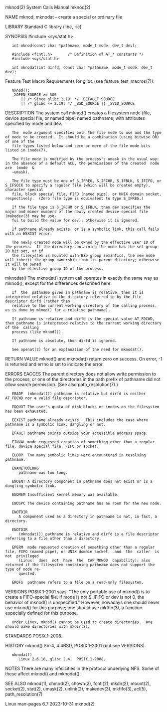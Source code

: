 mknod(2)							      System Calls Manual							      mknod(2)

NAME
       mknod, mknodat - create a special or ordinary file

LIBRARY
       Standard C library (libc, -lc)

SYNOPSIS
       #include <sys/stat.h>

       int mknod(const char *pathname, mode_t mode, dev_t dev);

       #include <fcntl.h>	    /* Definition of AT_* constants */
       #include <sys/stat.h>

       int mknodat(int dirfd, const char *pathname, mode_t mode, dev_t dev);

   Feature Test Macro Requirements for glibc (see feature_test_macros(7)):

       mknod():
	   _XOPEN_SOURCE >= 500
	       || /* Since glibc 2.19: */ _DEFAULT_SOURCE
	       || /* glibc <= 2.19: */ _BSD_SOURCE || _SVID_SOURCE

DESCRIPTION
       The system call mknod() creates a filesystem node (file, device special file, or named pipe) named pathname, with attributes specified by mode and dev.

       The  mode argument specifies both the file mode to use and the type of node to be created.  It should be a combination (using bitwise OR) of one of the
       file types listed below and zero or more of the file mode bits listed in inode(7).

       The file mode is modified by the process's umask in the usual way: in the absence of a default ACL, the permissions of the created  node	 are  (mode  &
       ~umask).

       The file type must be one of S_IFREG, S_IFCHR, S_IFBLK, S_IFIFO, or S_IFSOCK to specify a regular file (which will be created empty), character special
       file, block special file, FIFO (named pipe), or UNIX domain socket, respectively.  (Zero file type is equivalent to type S_IFREG.)

       If the file type is S_IFCHR or S_IFBLK, then dev specifies the major and minor numbers of the newly created device special file (makedev(3) may be use‐
       ful to build the value for dev); otherwise it is ignored.

       If pathname already exists, or is a symbolic link, this call fails with an EEXIST error.

       The newly created node will be owned by the effective user ID of the process.  If the directory containing the node has the set-group-ID bit set, or if
       the filesystem is mounted with BSD group semantics, the new node will inherit the group ownership from its parent directory; otherwise it will be owned
       by the effective group ID of the process.

   mknodat()
       The mknodat() system call operates in exactly the same way as mknod(), except for the differences described here.

       If  the	pathname given in pathname is relative, then it is interpreted relative to the directory referred to by the file descriptor dirfd (rather than
       relative to the current working directory of the calling process, as is done by mknod() for a relative pathname).

       If pathname is relative and dirfd is the special value AT_FDCWD, then pathname is interpreted relative to the current working directory of the  calling
       process (like mknod()).

       If pathname is absolute, then dirfd is ignored.

       See openat(2) for an explanation of the need for mknodat().

RETURN VALUE
       mknod() and mknodat() return zero on success.  On error, -1 is returned and errno is set to indicate the error.

ERRORS
       EACCES The  parent  directory  does  not	 allow write permission to the process, or one of the directories in the path prefix of pathname did not allow
	      search permission.  (See also path_resolution(7).)

       EBADF  (mknodat()) pathname is relative but dirfd is neither AT_FDCWD nor a valid file descriptor.

       EDQUOT The user's quota of disk blocks or inodes on the filesystem has been exhausted.

       EEXIST pathname already exists.	This includes the case where pathname is a symbolic link, dangling or not.

       EFAULT pathname points outside your accessible address space.

       EINVAL mode requested creation of something other than a regular file, device special file, FIFO or socket.

       ELOOP  Too many symbolic links were encountered in resolving pathname.

       ENAMETOOLONG
	      pathname was too long.

       ENOENT A directory component in pathname does not exist or is a dangling symbolic link.

       ENOMEM Insufficient kernel memory was available.

       ENOSPC The device containing pathname has no room for the new node.

       ENOTDIR
	      A component used as a directory in pathname is not, in fact, a directory.

       ENOTDIR
	      (mknodat()) pathname is relative and dirfd is a file descriptor referring to a file other than a directory.

       EPERM  mode requested creation of something other than a regular file, FIFO (named pipe), or UNIX domain socket,	 and  the  caller  is  not  privileged
	      (Linux:  does  not  have	the  CAP_MKNOD	capability); also returned if the filesystem containing pathname does not support the type of node re‐
	      quested.

       EROFS  pathname refers to a file on a read-only filesystem.

VERSIONS
       POSIX.1-2001 says: "The only portable use of mknod() is to create a FIFO-special file.  If mode is not S_IFIFO or dev is not 0, the behavior of mknod()
       is unspecified."	 However, nowadays one should never use mknod() for this purpose; one should use mkfifo(3), a function	especially  defined  for  this
       purpose.

       Under Linux, mknod() cannot be used to create directories.  One should make directories with mkdir(2).

STANDARDS
       POSIX.1-2008.

HISTORY
       mknod()
	      SVr4, 4.4BSD, POSIX.1-2001 (but see VERSIONS).

       mknodat()
	      Linux 2.6.16, glibc 2.4.	POSIX.1-2008.

NOTES
       There are many infelicities in the protocol underlying NFS.  Some of these affect mknod() and mknodat().

SEE ALSO
       mknod(1), chmod(2), chown(2), fcntl(2), mkdir(2), mount(2), socket(2), stat(2), umask(2), unlink(2), makedev(3), mkfifo(3), acl(5), path_resolution(7)

Linux man-pages 6.7							  2023-10-31								      mknod(2)
